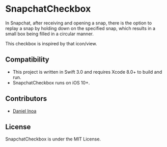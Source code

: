 # SnapchatCheckbox

In Snapchat, after receiving and opening a snap, there is the option to replay a snap by holding down on the specified snap, which results in a small box being filled in a circular manner.

This checkbox is inspired by that icon/view.

## Compatibility

* This project is written in Swift 3.0 and requires Xcode 8.0+ to build and run.
* SnapchatCheckbox runs on iOS 10+.

## Contributors

* [Daniel Inoa](https://twitter.com/danielinoa_)

## License

SnapchatCheckbox is under the MIT License.

